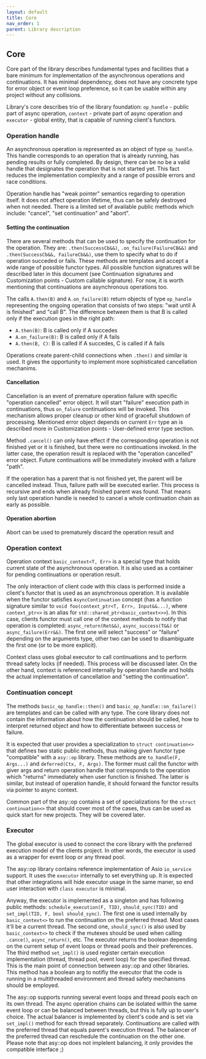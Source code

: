 ```yaml
---
layout: default
title: Core
nav_order: 1
parent: Library description
---
```


## Core
Core part of the library describes fundamental types and facilities that a bare minimum for implementation of the asynchronous operations and continuations. It has minimal dependency, does not have any concrete type for error object or event loop preference, so it can be usable within any project without any collisions.

Library's core describes trio of the library foundation: `op_handle` - public part of async operation, `context` - private part of async operation and `executor` - global entity, that is capable of running client's functors.

### Operation handle
An asynchronous operation is represented as an object of type `op_handle`. This handle corresponds to an operation that is already running, has pending results or fully completed. By design, there can be no be a valid handle that designates the operation that is not started yet. This fact reduces the implementation complexity and a range of possible errors and race conditions.

Operation handle has "weak pointer" semantics regarding to operation itself. It does not affect operation lifetime, thus can be safely destroyed when not needed. There is a limited set of available public methods which include: "cancel", "set continuation" and "abort".

#### Setting the continuation
There are several methods that can be used to specify the continuation for the operation. They are: `.then(SuccessCb&&)`, `.on_failure(FailureCB&&)` and `.then(SuccessCb&&, FailureCb&&)`, use them to specify what to do if operation succeded or fails. These methods are templates and accept a wide range of possible functor types. All possible function signatures will be described later in this document (see Continuation signatures and Customization points - Custom callable signature). For now, it is worth mentioning that continuations are asynchronous operations too. 

The calls  `A.then(B)` and `A.on_failure(B)` return objects of type `op_handle` representing the ongoing operation that consists of two steps: "wait until A is finished" and "call B". The difference between them is that B is called only if the execution goes in the right path:
* `A.then(B)`: B is called only if A succedes
* `A.on_failure(B)`: B is called only if A fails
* `A.then(B, C)`: B is called if A succedes, C is called if A fails

Operations create parent-child connections when `.then()` and similar is used. It gives the opportunity to implement more sophisticated cancellation mechanims.

#### Cancellation
Cancellation is an event of premature operation failure with specific "operation cancelled" error object. It will start "failure" execution path in continuations, thus `on_falure` continuations will be invoked. This mechanism allows proper cleanup or other kind of gracefull shutdown of processing. Mentioned error object depends on current `Err` type an is described more in Customization points - User-defined error type section.

Method `.cancel()` can only have effect if the corresponding operation is not finished yet or it is finished, but there were no continuations invoked. In the latter case, the operation result is replaced with the "operation cancelled" error object. Future continuations will be immediately invoked with a failure "path".

If the operation has a parent that is not finished yet, the parent will be cancelled instead. Thus, failure path will be executed earlier. This process is recursive and ends when already finished parent was found. That means only last operation handle is needed to cancel a whole continuation chain as early as possible.

#### Operation abortion
Abort can be used to prematurely discard the operation result and 

### Operation context
Operation context `basic_context<T, Err>` is a special type that holds current state of the asynchronous operation. It is also used as a container for pending continuations or operation result.

The only interaction of client code with this class is performed inside a client's functor that is used as an asynchronous operation. It is available when the functor satisfies `AsyncContinuation` concept (has a function signature similar to `void foo(context_ptr<T, Err>, Input&&...)`, where `context_ptr<>` is an alias for `std::shared_ptr<basic_context<>>`). 
In this case, clients functor must call one of the context methods to notify that operation is completed: `async_return(Ret&&)`, `async_success(T&&)` or `async_failure(Err&&)`. The first one will select "success" or "failure" depending on the arguments type, other two can be used to disambiguate the first one (or to be more explicit).

Context class uses global executor to call continuations and to perform thread safety locks (if needed). This process will be discussed later. On the other hand, context is referenced internally by operation handle and holds the actual implementation of cancellation and "setting the continuation".

### Continuation concept
The methods `basic_op_handle::then()` and `basic_op_handle::on_failure()` are templates and can be called with any type. The core library does not contain the information about how the continuation should be called, how to interpret returned object and how to differentiate between success or failure. 

It is expected that user provides a specialization to `struct continuation<>` that defines two static public methods, thus making given functor type "compatible" with a `asy::op` library. These methods are `to_handle(F, Args...)` and `deferred(Ctx, F, Args)`. The former must call the functor with giver args and return operation handle that corresponds to the operation which "returns" immediately when user function is finished. The latter is similar, but instead of operation handle, it should forward the functor results via pointer to async context.

Common part of the asy::op contains a set of specializations for the `struct continuation<>` that should cover most of the cases, thus can be used as quick start for new projects. They will be covered later.

### Executor
The global executor is used to connect the core library with the preferred execution model of the clients project. In other words, the executor is used as a wrapper for event loop or any thread pool.

The asy::op library contains reference implementation of Asio `io_service` support. It uses the `executor` internally to set everything up. It is expected that other integrations will hide executor usage in the same maner, so end user interaction with `class executor` is minimal.

Anyway, the executor is implemented as a singleton and has following public methods: `schedule_execution(F, TID)`, `should_sync(TID)` and `set_impl(TID, F, bool should_sync)`.  The first one is used internally by `basic_context<>` to run the continuation on the preferred thread. Most cases it'll be a current thread. The second one, `should_sync()` is also used by `basic_context<>` to check if the mutexes should be used when calling `.cance()`, `async_return()`, etc. The executor returns the boolean depending on the current setup of event loops or thread pools and their preferences. The third method `set_impl()` is used register certain execution implementation (thread, thread pool, event loop) for the specified thread. This is the main point of connection between asy::op and other libraries. This method has a boolean arg to notifiy the executor that the code is running in a multithreaded environment and thread safety mechanisms should be employed.

The asy::op supports running several event loops and thread pools each on its own thread. The async operation chains can be isolated within the same event loop or can be balanced between threads, but this is fully up to user's choice. The actual balancer is implemented by client's code and is set via `set_impl()` method for each thread separately. Continuations are called with the preferred thread that equals parent's execution thread. The balancer of the preferred thread can reschedule the continuation on the other one. Please note that asy::op does not implelent balancing, it only provides the compatible interface ;)
<!--stackedit_data:
eyJoaXN0b3J5IjpbMTI0MzM2NzYwOF19
-->